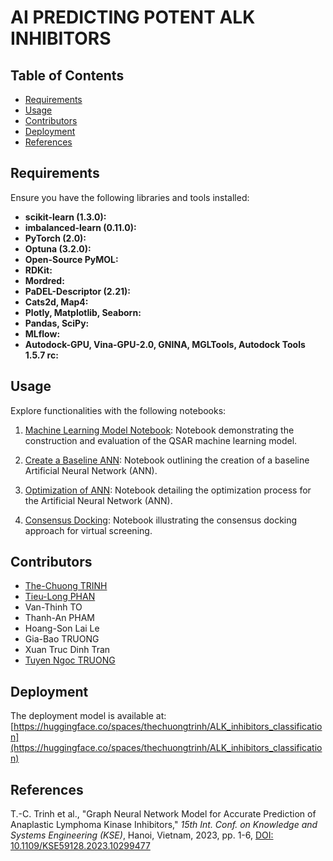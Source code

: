 # AI PREDICTING POTENT ALK INHIBITORS


## Table of Contents

- [Requirements](#requirements)
- [Usage](#usage)
- [Contributors](#contributors)
- [Deployment](#deployment)
- [References](#references)



## Requirements
Ensure you have the following libraries and tools installed:

- **scikit-learn (1.3.0):** 
- **imbalanced-learn (0.11.0):** 
- **PyTorch (2.0):**
- **Optuna (3.2.0):** 
- **Open-Source PyMOL:** 
- **RDKit:** 
- **Mordred:** 
- **PaDEL-Descriptor (2.21):** 
- **Cats2d, Map4:** 
- **Plotly, Matplotlib, Seaborn:** 
- **Pandas, SciPy:** 
- **MLflow:** 
- **Autodock-GPU, Vina-GPU-2.0, GNINA, MGLTools, Autodock Tools 1.5.7 rc:** 



## Usage

Explore  functionalities with the following notebooks:

1. [Machine Learning Model Notebook](1.Machine_learning_QSAR.ipynb): Notebook demonstrating the construction and evaluation of the QSAR machine learning model.

2. [Create a Baseline ANN](2.ANN_baseline.ipynb): Notebook outlining the creation of a baseline Artificial Neural Network (ANN).

3. [Optimization of ANN](3.ANN_optimization.ipynb): Notebook detailing the optimization process for the Artificial Neural Network (ANN).

4. [Consensus Docking](4.Consensus_docking.ipynb): Notebook illustrating the consensus docking approach for virtual screening.

## Contributors

- [The-Chuong TRINH](https://github.com/trinhthechuong)
- [Tieu-Long PHAN](https://github.com/TieuLongPhan)
- Van-Thinh TO
- Thanh-An PHAM
- Hoang-Son Lai Le
- Gia-Bao TRUONG
- Xuan Truc Dinh Tran
- [Tuyen Ngoc TRUONG](http://uphcm.edu.vn/emplinfo.aspx?EmplCode=truongngoctuyen)



## Deployment
The deployment model is available at: [https://huggingface.co/spaces/thechuongtrinh/ALK_inhibitors_classification](https://huggingface.co/spaces/thechuongtrinh/ALK_inhibitors_classification)

## References
T.-C. Trinh et al., "Graph Neural Network Model for Accurate Prediction of Anaplastic Lymphoma Kinase Inhibitors," *15th Int. Conf. on Knowledge and Systems Engineering (KSE)*, Hanoi, Vietnam, 2023, pp. 1-6, [DOI: 10.1109/KSE59128.2023.10299477](https://doi.org/10.1109/KSE59128.2023.10299477)


